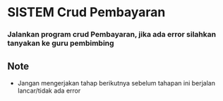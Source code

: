 # SISTEM Crud Pembayaran
### Jalankan program crud Pembayaran, jika ada error silahkan tanyakan ke guru pembimbing

## Note
- Jangan mengerjakan tahap berikutnya sebelum tahapan ini berjalan lancar/tidak ada error